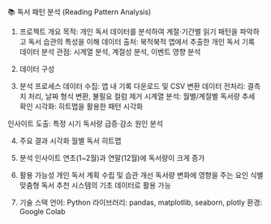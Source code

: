 📚 독서 패턴 분석 (Reading Pattern Analysis)
1. 프로젝트 개요
목적: 개인 독서 데이터를 분석하여 계절·기간별 읽기 패턴을 파악하고 독서 습관의 특성을 이해
데이터 출처: 북적북적 앱에서 추출한 개인 독서 기록 데이터
분석 관점: 시계열 분석, 계절성 분석, 이벤트 영향 분석



2. 데이터 구성

3. 분석 프로세스
데이터 수집: 앱 내 기록 다운로드 및 CSV 변환
데이터 전처리: 결측치 처리, 날짜 형식 변환, 불필요 컬럼 제거
시계열 분석: 월별/계절별 독서량 추세 확인
시각화: 히트맵을 활용한 패턴 시각화

인사이트 도출: 특정 시기 독서량 급증·감소 원인 분석


4. 주요 결과 시각화
월별 독서 히트맵

5. 분석 인사이트
연초(1~2월)과 연말(12월)에 독서량이 크게 증가

7. 활용 가능성
개인 독서 계획 수립 및 습관 개선
독서량 변화에 영향을 주는 요인 식별
맞춤형 독서 추천 시스템의 기초 데이터로 활용 가능

7. 기술 스택
언어: Python
라이브러리: pandas, matplotlib, seaborn, plotly
환경: Google Colab

